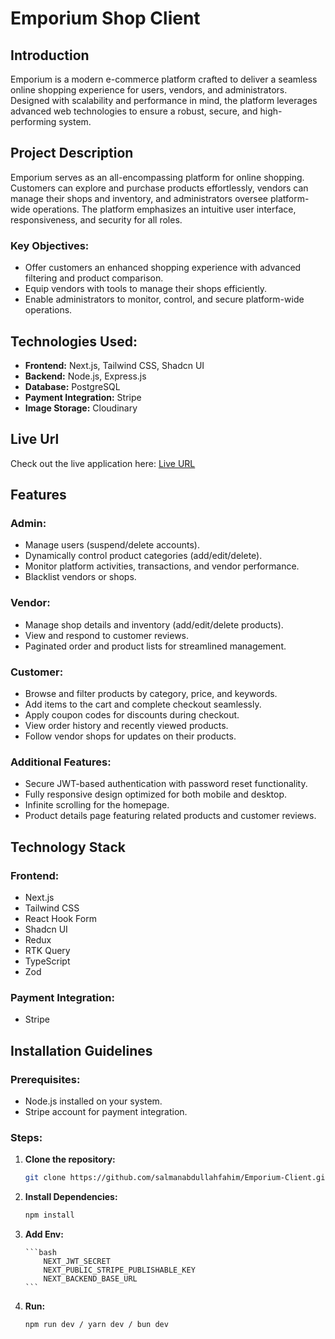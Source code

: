 # Emporium Shop Client

## Introduction

Emporium is a modern e-commerce platform crafted to deliver a seamless online shopping experience for users, vendors, and administrators. Designed with scalability and performance in mind, the platform leverages advanced web technologies to ensure a robust, secure, and high-performing system.

## Project Description

Emporium serves as an all-encompassing platform for online shopping. Customers can explore and purchase products effortlessly, vendors can manage their shops and inventory, and administrators oversee platform-wide operations. The platform emphasizes an intuitive user interface, responsiveness, and security for all roles.

### Key Objectives:

- Offer customers an enhanced shopping experience with advanced filtering and product comparison.
- Equip vendors with tools to manage their shops efficiently.
- Enable administrators to monitor, control, and secure platform-wide operations.

## Technologies Used:

- **Frontend:** Next.js, Tailwind CSS, Shadcn UI
- **Backend:** Node.js, Express.js
- **Database:** PostgreSQL
- **Payment Integration:** Stripe
- **Image Storage:** Cloudinary

## Live Url

Check out the live application here: [Live URL](https://emporium-client.vercel.app/)

## Features

### Admin:

- Manage users (suspend/delete accounts).
- Dynamically control product categories (add/edit/delete).
- Monitor platform activities, transactions, and vendor performance.
- Blacklist vendors or shops.

### Vendor:

- Manage shop details and inventory (add/edit/delete products).
- View and respond to customer reviews.
- Paginated order and product lists for streamlined management.

### Customer:

- Browse and filter products by category, price, and keywords.
- Add items to the cart and complete checkout seamlessly.
- Apply coupon codes for discounts during checkout.
- View order history and recently viewed products.
- Follow vendor shops for updates on their products.

### Additional Features:

- Secure JWT-based authentication with password reset functionality.
- Fully responsive design optimized for both mobile and desktop.
- Infinite scrolling for the homepage.
- Product details page featuring related products and customer reviews.

## Technology Stack

### Frontend:

- Next.js
- Tailwind CSS
- React Hook Form
- Shadcn UI
- Redux
- RTK Query
- TypeScript
- Zod

### Payment Integration:

- Stripe

## Installation Guidelines

### Prerequisites:

- Node.js installed on your system.
- Stripe account for payment integration.

### Steps:

1.  **Clone the repository:**
    ```bash
    git clone https://github.com/salmanabdullahfahim/Emporium-Client.git
    ```
2.  **Install Dependencies:**
    ```bash
    npm install
    ```
3.  **Add Env:**

        ```bash
            NEXT_JWT_SECRET
            NEXT_PUBLIC_STRIPE_PUBLISHABLE_KEY
            NEXT_BACKEND_BASE_URL
        ```

4.  **Run:**
    ```bash
    npm run dev / yarn dev / bun dev
    ```
